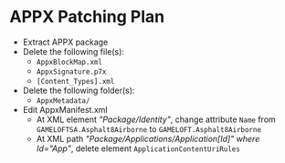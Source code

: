# APPX Patching Plan

- Extract APPX package
- Delete the following file(s):
  * `AppxBlockMap.xml`
  * `AppxSignature.p7x`
  * `[Content_Types].xml`
- Delete the following folder(s):
  * `AppxMetadata/`
- Edit AppxManifest.xml
  * At XML element *"Package/Identity"*, change attribute `Name` from `GAMELOFTSA.Asphalt8Airborne` to `GAMELOFT.Asphalt8Airborne`
  * At XML path *"Package/Applications/Application[Id]" where Id="App"*, delete element `ApplicationContentUriRules`
